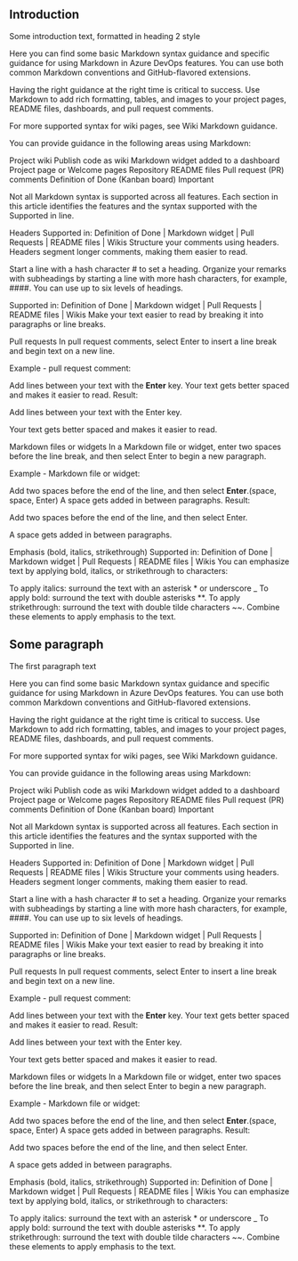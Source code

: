 ## Introduction
Some introduction text, formatted in heading 2 style

Here you can find some basic Markdown syntax guidance and specific guidance for using Markdown in Azure DevOps features. You can use both common Markdown conventions and GitHub-flavored extensions.

Having the right guidance at the right time is critical to success. Use Markdown to add rich formatting, tables, and images to your project pages, README files, dashboards, and pull request comments.

For more supported syntax for wiki pages, see Wiki Markdown guidance.

You can provide guidance in the following areas using Markdown:

Project wiki
Publish code as wiki
Markdown widget added to a dashboard
Project page or Welcome pages
Repository README files
Pull request (PR) comments
Definition of Done (Kanban board)
 Important

Not all Markdown syntax is supported across all features. Each section in this article identifies the features and the syntax supported with the Supported in line.

Headers
Supported in: Definition of Done | Markdown widget | Pull Requests | README files | Wikis
Structure your comments using headers. Headers segment longer comments, making them easier to read.

Start a line with a hash character # to set a heading. Organize your remarks with subheadings by starting a line with more hash characters, for example, ####. You can use up to six levels of headings.

Supported in: Definition of Done | Markdown widget | Pull Requests | README files | Wikis
Make your text easier to read by breaking it into paragraphs or line breaks.

Pull requests
In pull request comments, select Enter to insert a line break and begin text on a new line.

Example - pull request comment:

Add lines between your text with the **Enter** key.
Your text gets better spaced and makes it easier to read.
Result:

Add lines between your text with the Enter key.

Your text gets better spaced and makes it easier to read.

Markdown files or widgets
In a Markdown file or widget, enter two spaces before the line break, and then select Enter to begin a new paragraph.

Example - Markdown file or widget:

Add two spaces before the end of the line, and then select **Enter**.(space, space, Enter)
A space gets added in between paragraphs.
Result:

Add two spaces before the end of the line, and then select Enter.

A space gets added in between paragraphs.

Emphasis (bold, italics, strikethrough)
Supported in: Definition of Done | Markdown widget | Pull Requests | README files | Wikis
You can emphasize text by applying bold, italics, or strikethrough to characters:

To apply italics: surround the text with an asterisk * or underscore _
To apply bold: surround the text with double asterisks **.
To apply strikethrough: surround the text with double tilde characters ~~.
Combine these elements to apply emphasis to the text.

## Some paragraph
The first paragraph text

Here you can find some basic Markdown syntax guidance and specific guidance for using Markdown in Azure DevOps features. You can use both common Markdown conventions and GitHub-flavored extensions.

Having the right guidance at the right time is critical to success. Use Markdown to add rich formatting, tables, and images to your project pages, README files, dashboards, and pull request comments.

For more supported syntax for wiki pages, see Wiki Markdown guidance.

You can provide guidance in the following areas using Markdown:

Project wiki
Publish code as wiki
Markdown widget added to a dashboard
Project page or Welcome pages
Repository README files
Pull request (PR) comments
Definition of Done (Kanban board)
 Important

Not all Markdown syntax is supported across all features. Each section in this article identifies the features and the syntax supported with the Supported in line.

Headers
Supported in: Definition of Done | Markdown widget | Pull Requests | README files | Wikis
Structure your comments using headers. Headers segment longer comments, making them easier to read.

Start a line with a hash character # to set a heading. Organize your remarks with subheadings by starting a line with more hash characters, for example, ####. You can use up to six levels of headings.

Supported in: Definition of Done | Markdown widget | Pull Requests | README files | Wikis
Make your text easier to read by breaking it into paragraphs or line breaks.

Pull requests
In pull request comments, select Enter to insert a line break and begin text on a new line.

Example - pull request comment:

Add lines between your text with the **Enter** key.
Your text gets better spaced and makes it easier to read.
Result:

Add lines between your text with the Enter key.

Your text gets better spaced and makes it easier to read.

Markdown files or widgets
In a Markdown file or widget, enter two spaces before the line break, and then select Enter to begin a new paragraph.

Example - Markdown file or widget:

Add two spaces before the end of the line, and then select **Enter**.(space, space, Enter)
A space gets added in between paragraphs.
Result:

Add two spaces before the end of the line, and then select Enter.

A space gets added in between paragraphs.

Emphasis (bold, italics, strikethrough)
Supported in: Definition of Done | Markdown widget | Pull Requests | README files | Wikis
You can emphasize text by applying bold, italics, or strikethrough to characters:

To apply italics: surround the text with an asterisk * or underscore _
To apply bold: surround the text with double asterisks **.
To apply strikethrough: surround the text with double tilde characters ~~.
Combine these elements to apply emphasis to the text.
